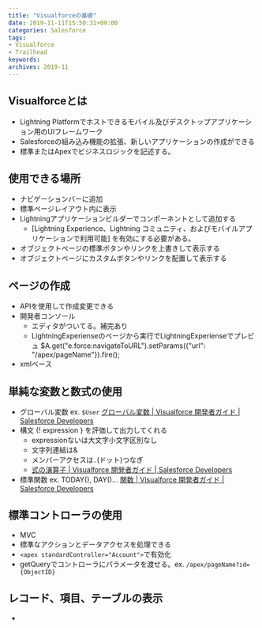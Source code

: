 ```yaml
---
title: "Visualforceの基礎"
date: 2019-11-11T15:50:31+09:00
categories: Salesforce
tags: 
- Visualforce
- Trailhead
keywords: 
archives: 2019-11
---
```


## Visualforceとは

- Lightning Platformでホストできるモバイル及びデスクトップアプリケーション用のUIフレームワーク
- Salesforceの組み込み機能の拡張、新しいアプリケーションの作成ができる
- 標準またはApexでビジネスロジックを記述する。

## 使用できる場所

- ナビゲーションバーに追加
- 標準ページレイアウト内に表示
- Lightningアプリケーションビルダーでコンポーネントとして追加する
    - [Lightning Experience、Lightning コミュニティ、およびモバイルアプリケーションで利用可能] を有効にする必要がある。
- オブジェクトページの標準ボタンやリンクを上書きして表示する
- オブジェクトページにカスタムボタンやリンクを配置して表示する

## ページの作成

- APIを使用して作成変更できる
- 開発者コンソール
    - エディタがついてる。補完あり
    - LightningExperienseのページから実行でLightningExperienseでプレビュ  $A.get("e.force:navigateToURL").setParams({"url": "/apex/pageName"}).fire();
- xmlベース

## 単純な変数と数式の使用

- グローバル変数 ex. `$User` [グローバル変数 | Visualforce 開発者ガイド | Salesforce Developers](https://developer.salesforce.com/docs/atlas.ja-jp.222.0.pages.meta/pages/pages_variables_global.htm)
- 構文 {! expression } を評価して出力してくれる
    - expressionないは大文字小文字区別なし
    - 文字列連結は&
    - メンバーアクセスは`.`(ドット)つなぎ
    - [式の演算子 | Visualforce 開発者ガイド | Salesforce Developers](https://developer.salesforce.com/docs/atlas.ja-jp.222.0.pages.meta/pages/pages_variables_operators.html)
- 標準関数 ex. TODAY(), DAY()... [関数 | Visualforce 開発者ガイド | Salesforce Developers](https://developer.salesforce.com/docs/atlas.ja-jp.222.0.pages.meta/pages/pages_variables_functions.htm)

## 標準コントローラの使用

- MVC
- 標準なアクションとデータアクセスを処理できる
- `<apex standardController="Account">`で有効化
- getQueryでコントローラにパラメータを渡せる。ex. `/apex/pageName?id={ObjectID}`

## レコード、項目、テーブルの表示

- 

